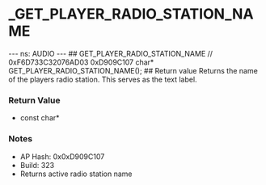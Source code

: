 # _GET_PLAYER_RADIO_STATION_NAME

--- ns: AUDIO --- ## GET_PLAYER_RADIO_STATION_NAME  // 0xF6D733C32076AD03 0xD909C107 char* GET_PLAYER_RADIO_STATION_NAME();  ## Return value Returns the name of the players radio station. This serves as the text label.

### Return Value
* const char*

### Notes
* AP Hash: 0x0xD909C107
* Build: 323
* Returns active radio station name

